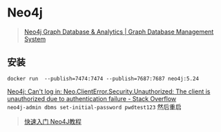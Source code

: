 # Neo4j
> [Neo4j Graph Database & Analytics | Graph Database Management System](https://neo4j.com/)  


## 安装

`docker run  --publish=7474:7474 --publish=7687:7687 neo4j:5.24`

[Neo4j: Can't log in: Neo.ClientError.Security.Unauthorized: The client is unauthorized due to authentication failure - Stack Overflow](https://stackoverflow.com/questions/53687901/neo4j-cant-log-in-neo-clienterror-security-unauthorized-the-client-is-unauth)  
`neo4j-admin dbms set-initial-password pwdtest123` 然后重启

> [快速入门 Neo4J教程](https://juejin.cn/post/7146016720388358181)  

